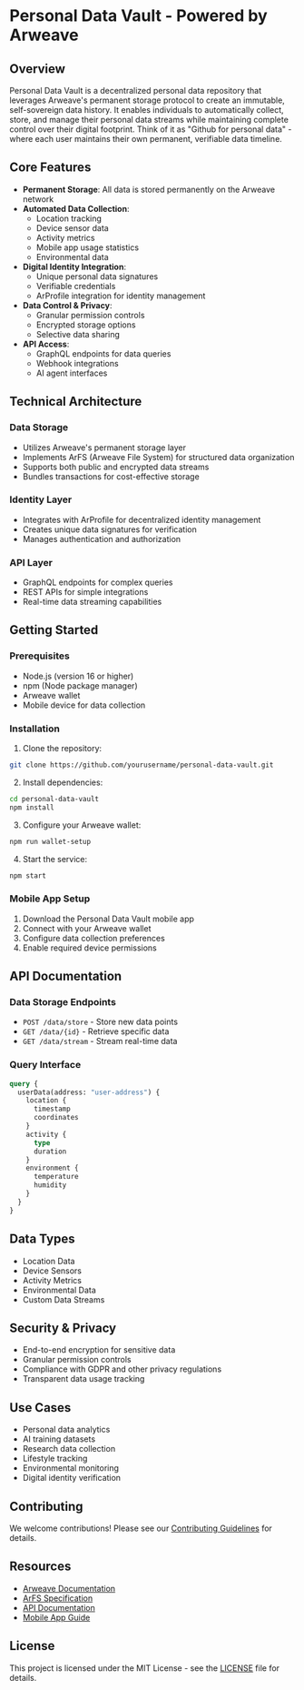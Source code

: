 # Personal Data Vault - Powered by Arweave

## Overview
Personal Data Vault is a decentralized personal data repository that leverages Arweave's permanent storage protocol to create an immutable, self-sovereign data history. It enables individuals to automatically collect, store, and manage their personal data streams while maintaining complete control over their digital footprint. Think of it as "Github for personal data" - where each user maintains their own permanent, verifiable data timeline.

## Core Features
- **Permanent Storage**: All data is stored permanently on the Arweave network
- **Automated Data Collection**:
  - Location tracking
  - Device sensor data
  - Activity metrics
  - Mobile app usage statistics
  - Environmental data
- **Digital Identity Integration**:
  - Unique personal data signatures
  - Verifiable credentials
  - ArProfile integration for identity management
- **Data Control & Privacy**:
  - Granular permission controls
  - Encrypted storage options
  - Selective data sharing
- **API Access**:
  - GraphQL endpoints for data queries
  - Webhook integrations
  - AI agent interfaces

## Technical Architecture

### Data Storage
- Utilizes Arweave's permanent storage layer
- Implements ArFS (Arweave File System) for structured data organization
- Supports both public and encrypted data streams
- Bundles transactions for cost-effective storage

### Identity Layer
- Integrates with ArProfile for decentralized identity management
- Creates unique data signatures for verification
- Manages authentication and authorization

### API Layer
- GraphQL endpoints for complex queries
- REST APIs for simple integrations
- Real-time data streaming capabilities

## Getting Started

### Prerequisites
- Node.js (version 16 or higher)
- npm (Node package manager)
- Arweave wallet
- Mobile device for data collection

### Installation

1. Clone the repository:
```bash
git clone https://github.com/yourusername/personal-data-vault.git
```

2. Install dependencies:
```bash
cd personal-data-vault
npm install
```

3. Configure your Arweave wallet:
```bash
npm run wallet-setup
```

4. Start the service:
```bash
npm start
```

### Mobile App Setup
1. Download the Personal Data Vault mobile app
2. Connect with your Arweave wallet
3. Configure data collection preferences
4. Enable required device permissions

## API Documentation

### Data Storage Endpoints
- `POST /data/store` - Store new data points
- `GET /data/{id}` - Retrieve specific data
- `GET /data/stream` - Stream real-time data

### Query Interface
```graphql
query {
  userData(address: "user-address") {
    location {
      timestamp
      coordinates
    }
    activity {
      type
      duration
    }
    environment {
      temperature
      humidity
    }
  }
}
```

## Data Types
- Location Data
- Device Sensors
- Activity Metrics
- Environmental Data
- Custom Data Streams

## Security & Privacy
- End-to-end encryption for sensitive data
- Granular permission controls
- Compliance with GDPR and other privacy regulations
- Transparent data usage tracking

## Use Cases
- Personal data analytics
- AI training datasets
- Research data collection
- Lifestyle tracking
- Environmental monitoring
- Digital identity verification

## Contributing
We welcome contributions! Please see our [Contributing Guidelines](CONTRIBUTING.md) for details.

## Resources
- [Arweave Documentation](https://arweave.org/build)
- [ArFS Specification](https://cookbook.arweave.dev/guides/index.html)
- [API Documentation](docs/API.md)
- [Mobile App Guide](docs/MOBILE.md)

## License
This project is licensed under the MIT License - see the [LICENSE](LICENSE) file for details.
